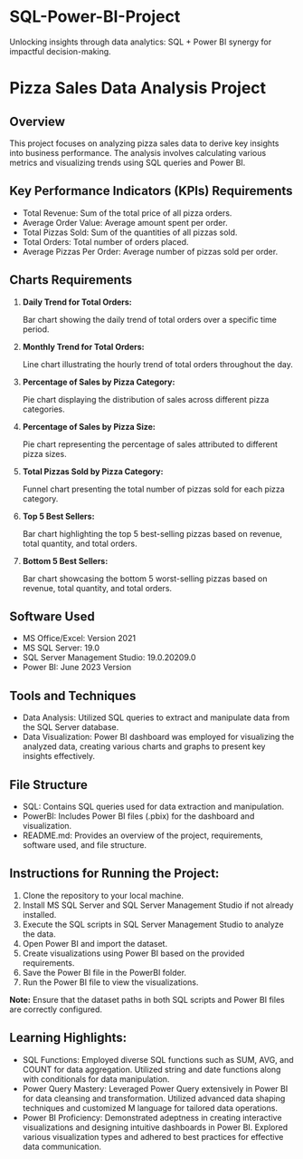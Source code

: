 # SQL-Power-BI-Project
Unlocking insights through data analytics: SQL + Power BI synergy for impactful decision-making.
<!DOCTYPE html>
<html lang="en">
<head>
  <meta charset="UTF-8">
  <meta name="viewport" content="width=device-width, initial-scale=1.0">
</head>
<body>

  <h1>Pizza Sales Data Analysis Project</h1>

  <h2>Overview</h2>
  <p>This project focuses on analyzing pizza sales data to derive key insights into business performance. The analysis involves calculating various metrics and visualizing trends using SQL queries and Power BI.</p>

  <h2>Key Performance Indicators (KPIs) Requirements</h2>
  <ul>
    <li>Total Revenue: Sum of the total price of all pizza orders.</li>
    <li>Average Order Value: Average amount spent per order.</li>
    <li>Total Pizzas Sold: Sum of the quantities of all pizzas sold.</li>
    <li>Total Orders: Total number of orders placed.</li>
    <li>Average Pizzas Per Order: Average number of pizzas sold per order.</li>
  </ul>

  <h2>Charts Requirements</h2>
  <ol>
    <li>
      <strong>Daily Trend for Total Orders:</strong> 
      <p>Bar chart showing the daily trend of total orders over a specific time period.</p>
    </li>
    <li>
      <strong>Monthly Trend for Total Orders:</strong> 
      <p>Line chart illustrating the hourly trend of total orders throughout the day.</p>
    </li>
    <li>
      <strong>Percentage of Sales by Pizza Category:</strong> 
      <p>Pie chart displaying the distribution of sales across different pizza categories.</p>
    </li>
    <li>
      <strong>Percentage of Sales by Pizza Size:</strong> 
      <p>Pie chart representing the percentage of sales attributed to different pizza sizes.</p>
    </li>
    <li>
      <strong>Total Pizzas Sold by Pizza Category:</strong> 
      <p>Funnel chart presenting the total number of pizzas sold for each pizza category.</p>
    </li>
    <li>
      <strong>Top 5 Best Sellers:</strong> 
      <p>Bar chart highlighting the top 5 best-selling pizzas based on revenue, total quantity, and total orders.</p>
    </li>
    <li>
      <strong>Bottom 5 Best Sellers:</strong> 
      <p>Bar chart showcasing the bottom 5 worst-selling pizzas based on revenue, total quantity, and total orders.</p>
    </li>
  </ol>

  <h2>Software Used</h2>
  <ul>
    <li>MS Office/Excel: Version 2021</li>
    <li>MS SQL Server: 19.0</li>
    <li>SQL Server Management Studio: 19.0.20209.0</li>
    <li>Power BI: June 2023 Version</li>
  </ul>

  <h2>Tools and Techniques</h2>
  <ul>
    <li>Data Analysis: Utilized SQL queries to extract and manipulate data from the SQL Server database.</li>
    <li>Data Visualization: Power BI dashboard was employed for visualizing the analyzed data, creating various charts and graphs to present key insights effectively.</li>
  </ul>

  <h2>File Structure</h2>
  <ul>
    <li>SQL: Contains SQL queries used for data extraction and manipulation.</li>
    <li>PowerBI: Includes Power BI files (.pbix) for the dashboard and visualization.</li>
    <li>README.md: Provides an overview of the project, requirements, software used, and file structure.</li>
  </ul>

  <h2>Instructions for Running the Project:</h2>
  <ol>
    <li>Clone the repository to your local machine.</li>
    <li>Install MS SQL Server and SQL Server Management Studio if not already installed.</li>
    <li>Execute the SQL scripts in SQL Server Management Studio to analyze the data.</li>
    <li>Open Power BI and import the dataset.</li>
    <li>Create visualizations using Power BI based on the provided requirements.</li>
    <li>Save the Power BI file in the PowerBI folder.</li>
    <li>Run the Power BI file to view the visualizations.</li>
  </ol>

  <p><strong>Note:</strong> Ensure that the dataset paths in both SQL scripts and Power BI files are correctly configured.</p>

  <h2>Learning Highlights:</h2>
  <ul>
    <li>SQL Functions: Employed diverse SQL functions such as SUM, AVG, and COUNT for data aggregation. Utilized string and date functions along with conditionals for data manipulation.</li>
    <li>Power Query Mastery: Leveraged Power Query extensively in Power BI for data cleansing and transformation. Utilized advanced data shaping techniques and customized M language for tailored data operations.</li>
    <li>Power BI Proficiency: Demonstrated adeptness in creating interactive visualizations and designing intuitive dashboards in Power BI. Explored various visualization types and adhered to best practices for effective data communication.</li>
  </ul>

</body>
</html>




